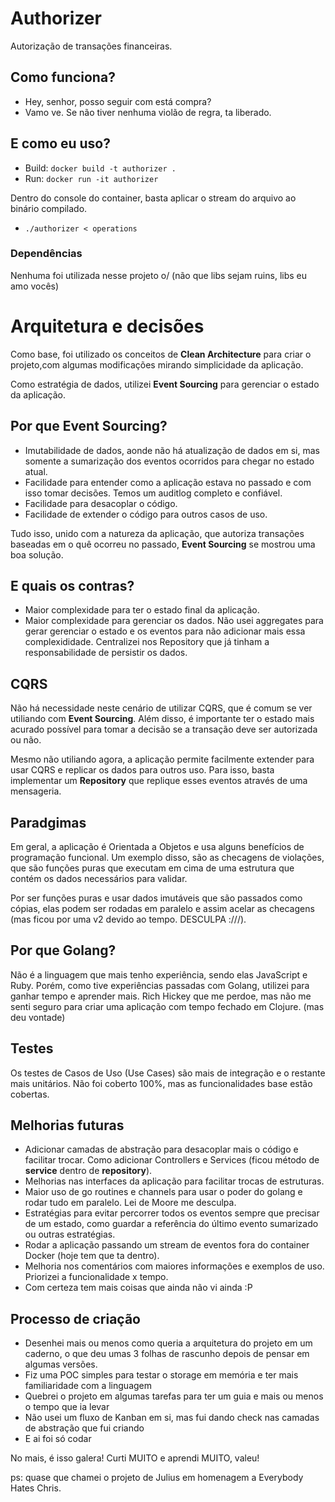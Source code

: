 # Authorizer
Autorização de transações financeiras.

## Como funciona?
- Hey, senhor, posso seguir com está compra?
- Vamo ve. Se não tiver nenhuma violão de regra, ta liberado.

## E como eu uso?

* Build: `docker build -t authorizer .`
* Run: `docker run -it authorizer`

Dentro do console do container, basta aplicar o stream do arquivo ao binário compilado.

* `./authorizer < operations`

### Dependências
Nenhuma foi utilizada nesse projeto o/
(não que libs sejam ruins, libs eu amo vocês)

# Arquitetura e decisões
Como base, foi utilizado os conceitos de **Clean Architecture** para criar o projeto,com algumas modificações mirando simplicidade da aplicação.

Como estratégia de dados, utilizei **Event Sourcing** para gerenciar o estado da aplicação.

## Por que Event Sourcing?
* Imutabilidade de dados, aonde não há atualização de dados em si, mas somente a sumarização dos eventos ocorridos para chegar no estado atual.
* Facilidade para entender como a aplicação estava no passado e com isso tomar decisões. Temos um auditlog completo e confiável.
* Facilidade para desacoplar o código.
* Facilidade de extender o código para outros casos de uso.

Tudo isso, unido com a natureza da aplicação, que autoriza transações baseadas em o quê ocorreu no passado, **Event Sourcing** se mostrou uma boa solução.

## E quais os contras?
* Maior complexidade para ter o estado final da aplicação.
* Maior complexidade para gerenciar os dados. Não usei aggregates para gerar gerenciar o estado e os eventos para não adicionar mais essa complexididade. Centralizei nos Repository que já tinham a responsabilidade de persistir os dados.


## CQRS
Não há necessidade neste cenário de utilizar CQRS, que é comum se ver utiliando com **Event Sourcing**. Além disso, é importante ter o estado mais acurado possível para tomar a decisão se a transação deve ser autorizada ou não.

Mesmo não utiliando agora, a aplicação permite facilmente extender para usar CQRS e replicar os dados para outros uso. Para isso, basta implementar um **Repository** que replique esses eventos através de uma mensageria.

## Paradgimas
Em geral, a aplicação é Orientada a Objetos e usa alguns benefícios de programação funcional. Um exemplo disso, são as checagens de violações, que são funções puras que executam em cima de uma estrutura que contém os dados necessários para validar.

Por ser funções puras e usar dados imutáveis que são passados como cópias, elas podem ser rodadas em paralelo e assim acelar as checagens (mas ficou por uma v2 devido ao tempo. DESCULPA :///).

## Por que Golang?
Não é a linguagem que mais tenho experiência, sendo elas JavaScript e Ruby. Porém, como tive experiências passadas com Golang, utilizei para ganhar tempo e aprender mais. Rich Hickey que me perdoe, mas não me senti seguro para criar uma aplicação com tempo fechado em Clojure. (mas deu vontade)

## Testes
Os testes de Casos de Uso (Use Cases) são mais de integração e o restante mais unitários. Não foi coberto 100%, mas as funcionalidades base estão cobertas.

## Melhorias futuras
* Adicionar camadas de abstração para desacoplar mais o código e facilitar trocar. Como adicionar Controllers e Services (ficou método de **service** dentro de **repository**).
* Melhorias nas interfaces da aplicação para facilitar trocas de estruturas.
* Maior uso de go routines e channels para usar o poder do golang e rodar tudo em paralelo. Lei de Moore me desculpa.
* Estratégias para evitar percorrer todos os eventos sempre que precisar de um estado, como guardar a referência do último evento sumarizado ou outras estratégias.
* Rodar a aplicação passando um stream de eventos fora do container Docker (hoje tem que ta dentro).
* Melhoria nos comentários com maiores informações e exemplos de uso. Priorizei a funcionalidade x tempo.
* Com certeza tem mais coisas que ainda não vi ainda :P

## Processo de criação
* Desenhei mais ou menos como queria a arquitetura do projeto em um caderno, o que deu umas 3 folhas de rascunho depois de pensar em algumas versões.
* Fiz uma POC simples para testar o storage em memória e ter mais familiaridade com a linguagem
* Quebrei o projeto em algumas tarefas para ter um guia e mais ou menos o tempo que ia levar
* Não usei um fluxo de Kanban em si, mas fui dando check nas camadas de abstração que fui criando
* E ai foi só codar

No mais, é isso galera! Curti MUITO e aprendi MUITO, valeu!

ps: quase que chamei o projeto de Julius em homenagem a Everybody Hates Chris.